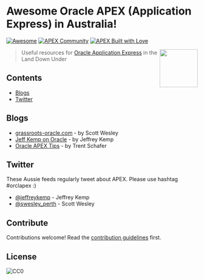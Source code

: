 # Awesome Oracle APEX (Application Express) in Australia!

[![Awesome](https://cdn.rawgit.com/sindresorhus/awesome/d7305f38d29fed78fa85652e3a63e154dd8e8829/media/badge.svg)](https://github.com/sindresorhus/awesome) [![APEX Community](https://cdn.rawgit.com/Dani3lSun/apex-github-badges/78c5adbe/badges/apex-community-badge.svg)](https://github.com/Dani3lSun/apex-github-badges)
[![APEX Built with Love](https://cdn.rawgit.com/Dani3lSun/apex-github-badges/7919f913/badges/apex-love-badge.svg)](https://github.com/Dani3lSun/apex-github-badges)

[<img src="https://rawgit.com/Dani3lSun/awesome-orclapex/master/apex-logo.svg" align="right" width="100">](https://apex.oracle.com)

> Useful resources for [Oracle Application Express](https://apex.oracle.com) in the Land Down Under

## Contents

- [Blogs](#blogs)
- [Twitter](#twitter)

## Blogs

- [grassroots-oracle.com](http://www.grassroots-oracle.com) - by Scott Wesley
- [Jeff Kemp on Oracle](https://jeffkemponoracle.com) - by Jeffrey Kemp
- [Oracle APEX Tips](https://apextips.blogspot.com) - by Trent Schafer

## Twitter

These Aussie feeds regularly tweet about APEX. Please use hashtag #orclapex :)

- [@jeffreykemp](https://twitter.com/jeffreykemp) - Jeffrey Kemp
- [@swesley_perth](https://twitter.com/swesley_perth) - Scott Wesley

## Contribute

Contributions welcome! Read the [contribution guidelines](CONTRIBUTING.md) first.

## License

![CC0](http://mirrors.creativecommons.org/presskit/buttons/88x31/svg/cc-zero.svg)
